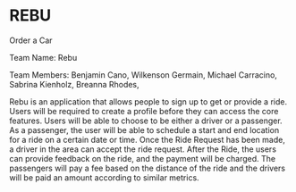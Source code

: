 # REBU
Order a Car

Team Name: Rebu

Team Members: 
Benjamin Cano,
Wilkenson Germain,
Michael Carracino,
Sabrina Kienholz,
Breanna Rhodes,

Rebu is an application that allows people to sign up to get or provide a ride. 
Users will be required to create a profile before they can access the core features. 
Users will be able to choose to be either a driver or a passenger. 
As a passenger, the user will be able to schedule a start and end location for a ride on a certain date or time. 
Once the Ride Request has been made, a driver in the area can accept the ride request. 
After the Ride, the users can provide feedback on the ride, and the payment will be charged. 
The passengers will pay a fee based on the distance of the ride and the drivers will be paid an amount according to similar metrics.

